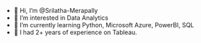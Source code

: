 - 👋 Hi, I’m @Srilatha-Merapally
- 👀 I’m interested in Data Analytics 
- 🌱 I’m currently learning Python, Microsoft Azure, PowerBI, SQL
- 💞️ I had 2+ years of experience on Tableau.
 
                                                                    
